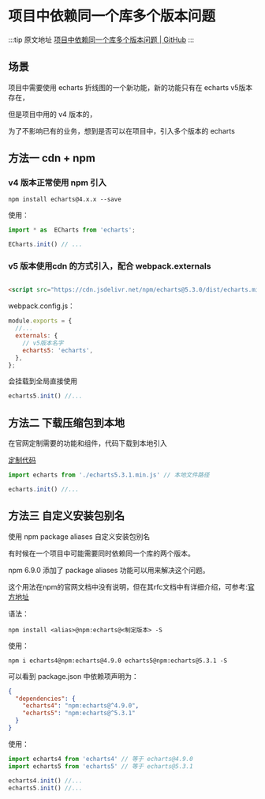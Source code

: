 # 项目中依赖同一个库多个版本问题

  :::tip 原文地址
  [项目中依赖同一个库多个版本问题 | GitHub](https://github.com/tangxve/notes/issues/9)
  :::
  
## 场景

项目中需要使用 echarts 折线图的一个新功能，新的功能只有在 echarts v5版本存在，

但是项目中用的 v4 版本的，

为了不影响已有的业务，想到是否可以在项目中，引入多个版本的 echarts

## 方法一 cdn + npm

### v4 版本正常使用 npm 引入

```shell
npm install echarts@4.x.x --save
```

使用：

```js
import * as  ECharts from 'echarts';

ECharts.init() // ...
```

### v5 版本使用cdn 的方式引入，配合 webpack.externals

```html

<script src="https://cdn.jsdelivr.net/npm/echarts@5.3.0/dist/echarts.min.js"></script>
```

webpack.config.js：

```js
module.exports = {
  //...
  externals: {
    // v5版本名字
    echarts5: 'echarts',
  },
};
```

会挂载到全局直接使用

```js
echarts5.init() //...
```

## 方法二 下载压缩包到本地

在官网定制需要的功能和组件，代码下载到本地引入

[定制代码](https://echarts.apache.org/zh/builder.html)

```js
import echarts from './echarts5.3.1.min.js' // 本地文件路径

echarts.init() //...
```

## 方法三  自定义安装包别名

使用 npm package aliases 自定义安装包别名

有时候在一个项目中可能需要同时依赖同一个库的两个版本。

npm 6.9.0 添加了 package aliases 功能可以用来解决这个问题。

这个用法在npm的官网文档中没有说明，但在其rfc文档中有详细介绍，可参考:[官方地址](https://github.com/npm/rfcs/blob/main/implemented/0001-package-aliases.md)

语法：

```shell
npm install <alias>@npm:echarts@<制定版本> -S
```

使用：

```shell
npm i echarts4@npm:echarts@4.9.0 echarts5@npm:echarts@5.3.1 -S
```

可以看到 package.json 中依赖项声明为：

```json
{
  "dependencies": {
    "echarts4": "npm:echarts@^4.9.0",
    "echarts5": "npm:echarts@^5.3.1"
  }
}
```

使用：

```js
import echarts4 from 'echarts4' // 等于 echarts@4.9.0
import echarts5 from 'echarts5' // 等于 echarts@5.3.1

echarts4.init() //...
echarts5.init() //...
```
















